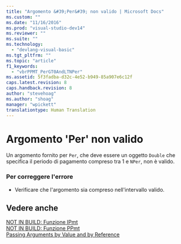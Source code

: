 ```yaml
---
title: "Argomento &#39;Per&#39; non valido | Microsoft Docs"
ms.custom: ""
ms.date: "11/16/2016"
ms.prod: "visual-studio-dev14"
ms.reviewer: ""
ms.suite: ""
ms.technology: 
  - "devlang-visual-basic"
ms.tgt_pltfrm: ""
ms.topic: "article"
f1_keywords: 
  - "vbrPPMT_PerGT0AndLTNPer"
ms.assetid: 5f3fadba-d32c-4e52-b949-85a907e6c12f
caps.latest.revision: 8
caps.handback.revision: 8
author: "stevehoag"
ms.author: "shoag"
manager: "wpickett"
translationtype: Human Translation
---
```

# Argomento &#39;Per&#39; non valido
Un argomento fornito per `Per`, che deve essere un oggetto `Double` che specifica il periodo di pagamento compreso tra 1 e `NPer`, non è valido.  
  
### Per correggere l'errore  
  
-   Verificare che l'argomento sia compreso nell'intervallo valido.  
  
## Vedere anche  
 [NOT IN BUILD: Funzione IPmt](http://msdn.microsoft.com/it-it/c0cce8e3-c661-4ed5-be52-70fe6e0e1b28)   
 [NOT IN BUILD: Funzione PPmt](http://msdn.microsoft.com/it-it/9b20cd53-c9d6-4916-9e84-0eb84667a921)   
 [Passing Arguments by Value and by Reference](../../visual-basic/programming-guide/language-features/procedures/passing-arguments-by-value-and-by-reference.md)